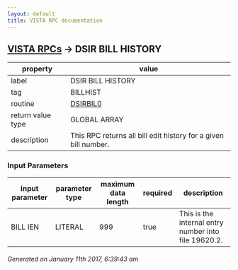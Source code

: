 ```yaml
---
layout: default
title: VISTA RPC documentation
---
```




## [VISTA RPCs](TableOfContent.md) &#8594; DSIR BILL HISTORY 

 property | value 
--- | --- 
 label | DSIR BILL HISTORY
 tag | BILLHIST
 routine | [DSIRBIL0](http://code.osehra.org/dox/Routine_DSIRBIL0_source.html)
 return value type | GLOBAL ARRAY
 description | This RPC returns all bill edit history for a given bill number.

### Input Parameters

| input parameter | parameter type | maximum data length | required | description | 
| --- | --- | --- | --- | --- | 
| BILL IEN | LITERAL | 999 | true | This is the internal entry number into file 19620.2. | 




 ###### Generated on January 11th 2017, 6:39:43 am